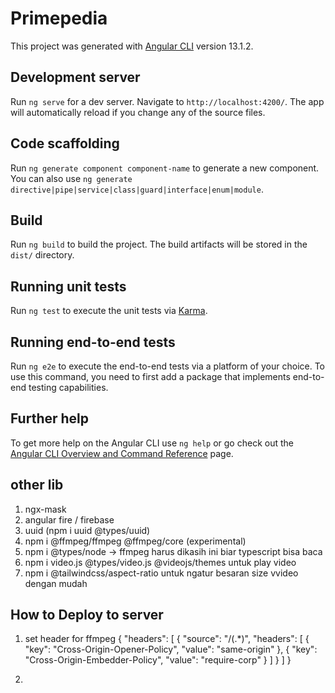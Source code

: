 # Primepedia

This project was generated with [Angular CLI](https://github.com/angular/angular-cli) version 13.1.2.

## Development server

Run `ng serve` for a dev server. Navigate to `http://localhost:4200/`. The app will automatically reload if you change any of the source files.

## Code scaffolding

Run `ng generate component component-name` to generate a new component. You can also use `ng generate directive|pipe|service|class|guard|interface|enum|module`.

## Build

Run `ng build` to build the project. The build artifacts will be stored in the `dist/` directory.

## Running unit tests

Run `ng test` to execute the unit tests via [Karma](https://karma-runner.github.io).

## Running end-to-end tests

Run `ng e2e` to execute the end-to-end tests via a platform of your choice. To use this command, you need to first add a package that implements end-to-end testing capabilities.

## Further help

To get more help on the Angular CLI use `ng help` or go check out the [Angular CLI Overview and Command Reference](https://angular.io/cli) page.


## other lib
1. ngx-mask
2. angular fire / firebase
3. uuid (npm i uuid @types/uuid)
4. npm i @ffmpeg/ffmpeg @ffmpeg/core (experimental)
5. npm i @types/node -> ffmpeg harus dikasih ini biar typescript bisa baca
6. npm i video.js @types/video.js @videojs/themes untuk play video
7. npm i @tailwindcss/aspect-ratio untuk ngatur besaran size vvideo dengan mudah

## How to Deploy to server
1. set header for ffmpeg
{
  "headers": [
    {
      "source": "/(.*)",
      "headers": [
        {
          "key": "Cross-Origin-Opener-Policy",
          "value": "same-origin"
        },
        {
          "key": "Cross-Origin-Embedder-Policy",
          "value": "require-corp"
        }
      ]
    }
  ]
}

2. 